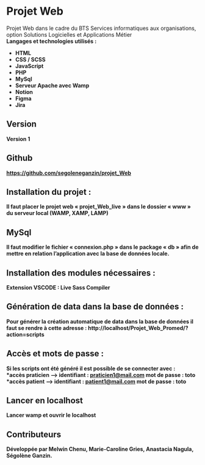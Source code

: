# Projet Web

Projet Web dans le cadre du BTS Services informatiques aux organisations, option Solutions Logicielles et Applications Métier <br>
<b>Langages et technologies utilisés :<b>

<ul>
  <li>HTML</li>
  <li>CSS / SCSS</li>
  <li>JavaScript</li>
  <li>PHP</li>
  <li>MySql</li>
  <li>Serveur Apache avec Wamp</li>
  <li>Notion</li>
  <li>Figma</li>
  <li>Jira</li>
</ul>

## Version

Version 1

## Github

https://github.com/segoleneganzin/projet_Web

## Installation du projet :

Il faut placer le projet web « projet_Web_live » dans le dossier « www » du serveur local (WAMP, XAMP, LAMP)

## MySql

Il faut modifier le fichier « connexion.php » dans le package « db » afin de mettre en relation l’application avec la base de données locale.

## Installation des modules nécessaires :

Extension VSCODE : Live Sass Compiler

## Génération de data dans la base de données :

Pour générer la création automatique de data dans la base de données il faut se rendre à cette adresse :
http://localhost/Projet_Web_Promed/?action=scripts

## Accès et mots de passe :

Si les scripts ont été généré il est possible de se connecter avec : <br/>
*accès praticien --> identifiant : praticien1@mail.com mot de passe : toto <br/>
*accès patient --> identifiant : patient1@mail.com mot de passe : toto <br/>

## Lancer en localhost

Lancer wamp et ouvrir le localhost

## Contributeurs

Développée par Melwin Chenu, Marie-Caroline Gries, Anastacia Nagula, Ségolène Ganzin.
